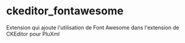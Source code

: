# ckeditor_fontawesome
Extension qui ajoute l'utilisation de Font Awesome dans l'extension de CKEditor pour PluXml

